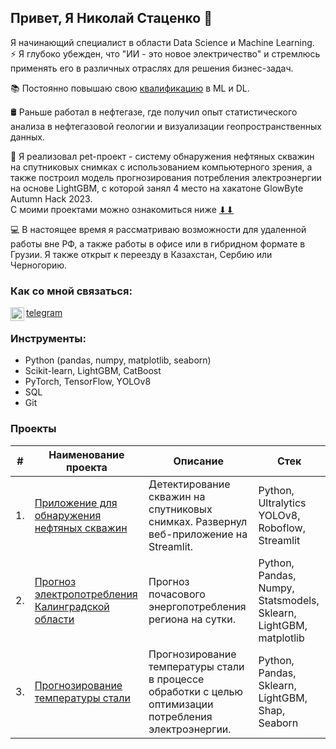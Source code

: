 ## Привет, Я Николай Стаценко 👋

Я начинающий специалист в области Data Science и Machine Learning.  
⚡ Я глубоко убежден, что "ИИ - это новое электричество" и стремлюсь применять его в различных отраслях для решения бизнес-задач.  

📚 Постоянно повышаю свою [квалификацию](https://drive.google.com/drive/folders/1wb1PHOdPDOg4V4RoB-mqDSCkgA_jYGlb?usp=sharing) в ML и DL.  

🛢 Раньше работал в нефтегазе, где получил опыт статистического анализа в нефтегазовой геологии и визуализации геопространственных данных.  

🔭 Я реализовал pet-проект - систему обнаружения нефтяных скважин на спутниковых снимках с использованием компьютерного зрения, а также построил модель прогнозирования потребления электроэнергии на основе LightGBM, с которой занял 4 место на хакатоне GlowByte Autumn Hack 2023.   
С моими проектами можно ознакомиться ниже [⬇⬇](https://github.com/statsenko-na#проекты)  

💻 В настоящее время я рассматриваю возможности для удаленной работы вне РФ, а также работы в офисе или в гибридном формате в Грузии. Я также открыт к переезду в Казахстан, Сербию или Черногорию.  

### Как со мной связаться:
<a href="https://t.me/statsenko"><img align="left" alt="statsenko | Telegram" width="22px" src="https://upload.wikimedia.org/wikipedia/commons/8/82/Telegram_logo.svg" /></a> [telegram](https://t.me/statsenko)

### Инструменты:
* Python (pandas, numpy, matplotlib, seaborn)
* Scikit-learn, LightGBM, CatBoost
* PyTorch, TensorFlow, YOLOv8
* SQL
* Git

### Проекты
| #    | Наименование проекта                | Описание                                                     | Стек                                                         |
| ---- | ------------------------------------------------------------ | ------------------------------------------------------------ | ------------------------------------------------------------ |
| 1.   | [Приложение для обнаружения нефтяных скважин](https://github.com/statsenko-na/well-detector-yolov8) |Детектирование скважин на спутниковых снимках. Развернул веб-приложение на Streamlit. | Python, Ultralytics YOLOv8, Roboflow, Streamlit  |
| 2.   | [Прогноз электропотребления Калинградской области](https://github.com/statsenko-na/Projects/tree/main/Kaliningrad%20energy) | Прогноз почасового энергопотребления региона на сутки. | Python, Pandas, Numpy, Statsmodels, Sklearn, LightGBM, matplotlib |
| 3.   | [Прогнозирование температуры стали](https://github.com/statsenko-na/Projects/tree/main/Steel%20temperature) | Прогнозирование температуры стали в процессе обработки с целью оптимизации потребления электроэнергии.  | Python, Pandas, Sklearn, LightGBM, Shap, Seaborn |



<!--
**statsenko-na/statsenko-na** is a ✨ _special_ ✨ repository because its `README.md` (this file) appears on your GitHub profile.

Here are some ideas to get you started:

- 🔭 I’m currently working on ...
- 🌱 I’m currently learning ...
- 👯 I’m looking to collaborate on ...
- 🤔 I’m looking for help with ...
- 💬 Ask me about ...
- 📫 How to reach me: ...
- 😄 Pronouns: ...
- ⚡ Fun fact: ...
-->
